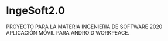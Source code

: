 # IngeSoft2.0
PROYECTO PARA LA MATERIA INGENIERIA DE SOFTWARE 2020
APLICACIÓN MÓVIL PARA ANDROID WORKPEACE.
